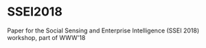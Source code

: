 # SSEI2018
Paper for the Social Sensing and Enterprise Intelligence (SSEI 2018) workshop, part of WWW'18

